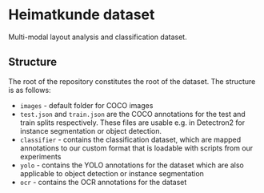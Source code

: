 # Heimatkunde dataset
Multi-modal layout analysis and classification dataset.

## Structure

The root of the repository constitutes the root of the dataset. The structure is as follows:

- `images` - default folder for COCO images
- `test.json` and `train.json` are the COCO annotations for the test and train splits respectively. These files are usable e.g. in Detectron2 for instance segmentation or object detection.
- `classifier` - contains the classification dataset, which are mapped annotations to our custom format that is loadable with scripts from our experiments
- `yolo` - contains the YOLO annotations for the dataset which are also applicable to object detection or instance segmentation
- `ocr` - contains the OCR annotations for the dataset